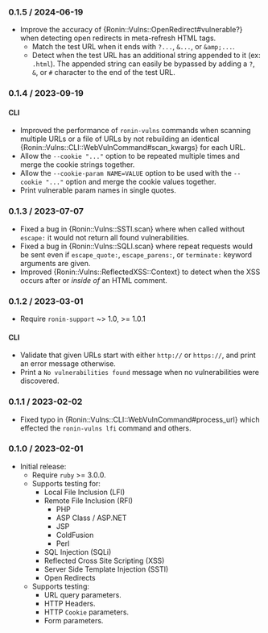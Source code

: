 ### 0.1.5 / 2024-06-19

* Improve the accuracy of {Ronin::Vulns::OpenRedirect#vulnerable?} when
  detecting open redirects in meta-refresh HTML tags.
  * Match the test URL when it ends with `?...`, `&...`, or `&amp;...`.
  * Detect when the test URL has an additional string appended to it
    (ex: `.html`). The appended string can easily be bypassed by adding a
    `?`, `&`, or `#` character to the end of the test URL.

### 0.1.4 / 2023-09-19

#### CLI

* Improved the performance of `ronin-vulns` commands when scanning multiple URLs
  or a file of URLs by not rebuilding an identical
  {Ronin::Vulns::CLI::WebVulnCommand#scan_kwargs} for each URL.
* Allow the `--cookie "..."` option to be repeated multiple times and merge the
  cookie strings together.
* Allow the `--cookie-param NAME=VALUE` option to be used with the
  `--cookie "..."` option and merge the cookie values together.
* Print vulnerable param names in single quotes.

### 0.1.3 / 2023-07-07

* Fixed a bug in {Ronin::Vulns::SSTI.scan} where when called without `escape:`
  it would not return all found vulnerabilities.
* Fixed a bug in {Ronin::Vulns::SQLI.scan} where repeat requests would be sent
  even if `escape_quote:`, `escape_parens:`, or `terminate:` keyword arguments
  are given.
* Improved {Ronin::Vulns::ReflectedXSS::Context} to detect when the XSS occurs
  after or *inside of* an HTML comment.

### 0.1.2 / 2023-03-01

* Require `ronin-support` ~> 1.0, >= 1.0.1

#### CLI

* Validate that given URLs start with either `http://` or `https://`, and print
  an error message otherwise.
* Print a `No vulnerabilities found` message when no vulnerabilities were
  discovered.

### 0.1.1 / 2023-02-02

* Fixed typo in {Ronin::Vulns::CLI::WebVulnCommand#process_url} which effected
  the `ronin-vulns lfi` command and others.

### 0.1.0 / 2023-02-01

* Initial release:
  * Require `ruby` >= 3.0.0.
  * Supports testing for:
    * Local File Inclusion (LFI)
    * Remote File Inclusion (RFI)
      * PHP
      * ASP Class / ASP.NET
      * JSP
      * ColdFusion
      * Perl
    * SQL Injection (SQLi)
    * Reflected Cross Site Scripting (XSS)
    * Server Side Template Injection (SSTI)
    * Open Redirects
  * Supports testing:
    * URL query parameters.
    * HTTP Headers.
    * HTTP `Cookie` parameters.
    * Form parameters.

